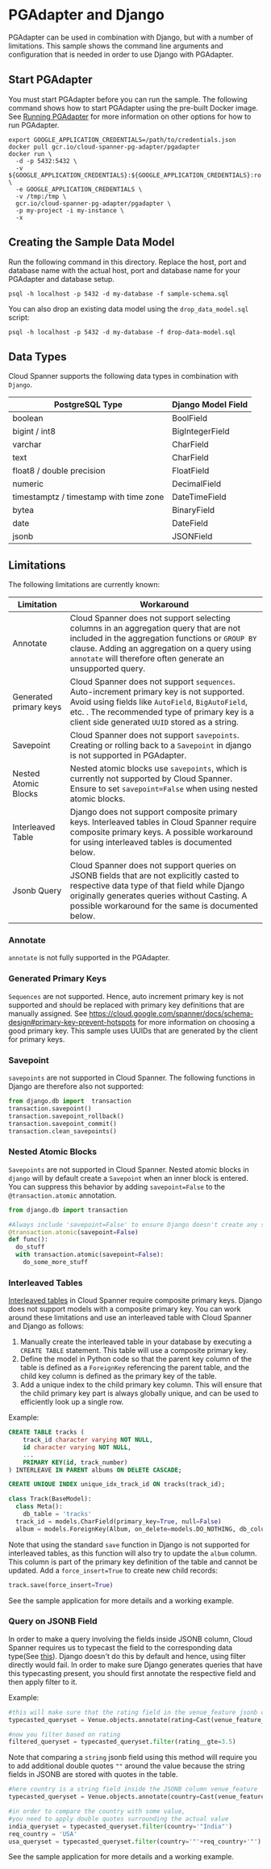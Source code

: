 # PGAdapter and Django

PGAdapter can be used in combination with Django, but with a number of limitations. This sample
shows the command line arguments and configuration that is needed in order to use Django with
PGAdapter.

## Start PGAdapter
You must start PGAdapter before you can run the sample. The following command shows how to start PGAdapter using the
pre-built Docker image. See [Running PGAdapter](../../../README.md#usage) for more information on other options for how
to run PGAdapter.

```shell
export GOOGLE_APPLICATION_CREDENTIALS=/path/to/credentials.json
docker pull gcr.io/cloud-spanner-pg-adapter/pgadapter
docker run \
  -d -p 5432:5432 \
  -v ${GOOGLE_APPLICATION_CREDENTIALS}:${GOOGLE_APPLICATION_CREDENTIALS}:ro \
  -e GOOGLE_APPLICATION_CREDENTIALS \
  -v /tmp:/tmp \
  gcr.io/cloud-spanner-pg-adapter/pgadapter \
  -p my-project -i my-instance \
  -x
```

## Creating the Sample Data Model
Run the following command in this directory. Replace the host, port and database name with the actual host, port and
database name for your PGAdapter and database setup.

```shell
psql -h localhost -p 5432 -d my-database -f sample-schema.sql
```

You can also drop an existing data model using the `drop_data_model.sql` script:

```shell
psql -h localhost -p 5432 -d my-database -f drop-data-model.sql
```

## Data Types
Cloud Spanner supports the following data types in combination with `Django`.

| PostgreSQL Type                        | Django Model Field |
|----------------------------------------|--------------------|
| boolean                                | BoolField          |
| bigint / int8                          | BigIntegerField    |
| varchar                                | CharField          |
| text                                   | CharField          |
| float8 / double precision              | FloatField         |
| numeric                                | DecimalField       |
| timestamptz / timestamp with time zone | DateTimeField      |
| bytea                                  | BinaryField        |
| date                                   | DateField          |
| jsonb                                  | JSONField          |
  

## Limitations
The following limitations are currently known:

| Limitation             | Workaround                                                                                                                                                                                                                                              |
|------------------------|---------------------------------------------------------------------------------------------------------------------------------------------------------------------------------------------------------------------------------------------------------|
| Annotate               | Cloud Spanner does not support selecting columns in an aggregation query that are not included in the aggregation functions or `GROUP BY` clause. Adding an aggregation on a query using `annotate` will therefore often generate an unsupported query. |
| Generated primary keys | Cloud Spanner does not support `sequences`. Auto-increment primary key is not supported. Avoid using fields like `AutoField`, `BigAutoField`, etc. . The recommended type of primary key is a client side generated `UUID` stored as a string.          |
| Savepoint              | Cloud Spanner does not support `savepoints`. Creating or rolling back to a `Savepoint` in django is not supported in PGAdapter.                                                                                                                         |
| Nested Atomic Blocks   | Nested atomic blocks use `savepoints`, which is currently not supported by Cloud Spanner. Ensure to set `savepoint=False` when using nested atomic blocks.                                                                                              |
| Interleaved Table      | Django does not support composite primary keys. Interleaved tables in Cloud Spanner require composite primary keys. A possible workaround for using interleaved tables is documented below.                                                             |
| Jsonb Query            | Cloud Spanner does not support queries on JSONB fields that are not explicitly casted to respective data type of that field while Django originally generates queries without Casting. A possible workaround for the same is documented below.          |


### Annotate
`annotate` is not fully supported in the PGAdapter.


### Generated Primary Keys
`Sequences` are not supported. Hence, auto increment primary key is not supported and should be replaced with primary key definitions that
are manually assigned. See https://cloud.google.com/spanner/docs/schema-design#primary-key-prevent-hotspots
for more information on choosing a good primary key. This sample uses UUIDs that are generated by the client for primary
keys.

### Savepoint
`savepoints` are not supported in Cloud Spanner. The following functions in Django are therefore also not supported:

```python
from django.db import  transaction
transaction.savepoint()
transaction.savepoint_rollback()
transaction.savepoint_commit()
transaction.clean_savepoints()
```

### Nested Atomic Blocks
`Savepoints` are not supported in Cloud Spanner. Nested atomic blocks in `django` will by default create a
`Savepoint` when an inner block is entered. You can suppress this behavior by adding `savepoint=False` to
the `@transaction.atomic` annotation.

```python
from django.db import transaction

#Always include 'savepoint=False' to ensure Django doesn't create any savepoint
@transaction.atomic(savepoint=False)
def func():
  do_stuff
  with transaction.atomic(savepoint=False):
    do_some_more_stuff
```

### Interleaved Tables
[Interleaved tables](https://cloud.google.com/spanner/docs/schema-and-data-model#primary-keys) in Cloud Spanner require composite primary keys. Django does not support models with a composite primary key. You
can work around these limitations and use an interleaved table with Cloud Spanner and Django as follows:

1. Manually create the interleaved table in your database by executing a `CREATE TABLE` statement. This table will use a composite primary key.
2. Define the model in Python code so that the parent key column of the table is defined as a `ForeignKey` referencing the parent table, and the child key column is defined as the primary key of the table.
3. Add a unique index to the child primary key column. This will ensure that the child primary key part is always globally unique, and can be used to efficiently look up a single row.

Example:

```sql
CREATE TABLE tracks (
    track_id character varying NOT NULL,
    id character varying NOT NULL,
    ...
    PRIMARY KEY(id, track_number)
) INTERLEAVE IN PARENT albums ON DELETE CASCADE;

CREATE UNIQUE INDEX unique_idx_track_id ON tracks(track_id);
```

```python
class Track(BaseModel):
  class Meta():
    db_table = 'tracks'
  track_id = models.CharField(primary_key=True, null=False)
  album = models.ForeignKey(Album, on_delete=models.DO_NOTHING, db_column='id')
```

Note that using the standard `save` function in Django is not supported for interleaved tables, as this function will also try to update the `album` column. This column is part of the primary key definition of the table and cannot be updated. Add a `force_insert=True` to create new child records:

```python
track.save(force_insert=True)
```

See the sample application for more details and a working example.

### Query on JSONB Field
In order to make a query involving the fields inside JSONB column, Cloud Spanner requires us to typecast the field to the corresponding data type(See [this](https://cloud.google.com/spanner/docs/working-with-jsonb#query)). Django doesn't do this by default and hence, using filter directly would fail. 
In order to make sure Django generates queries that have this typecasting present, you should first annotate the respective field and then apply filter to it.

Example:
```python
#this will make sure that the rating field in the venue_feature jsonb column is typecasted to Float
typecasted_queryset = Venue.objects.annotate(rating=Cast(venue_feature__rating, output_field=FloatField()))

#now you filter based on rating
filtered_queryset = typecasted_queryset.filter(rating__gte=3.5)
```

Note that comparing a `string` jsonb field using this method will require you to add additional double quotes `""` around the value because the string fields in JSONB are stored with quotes in the table.

```python
#here country is a string field inside the JSONB column venue_feature
typecasted_queryset = Venue.objects.annotate(country=Cast(venue_feature__country, output_field=CharField()))

#in order to compare the country with some value,
#you need to apply double quotes surrounding the actual value
india_queryset = typecasted_queryset.filter(country='"India"')
req_country = 'USA'
usa_queryset = typecasted_queryset.filter(country='"'+req_country+'"')
```

See the sample application for more details and a working example.
